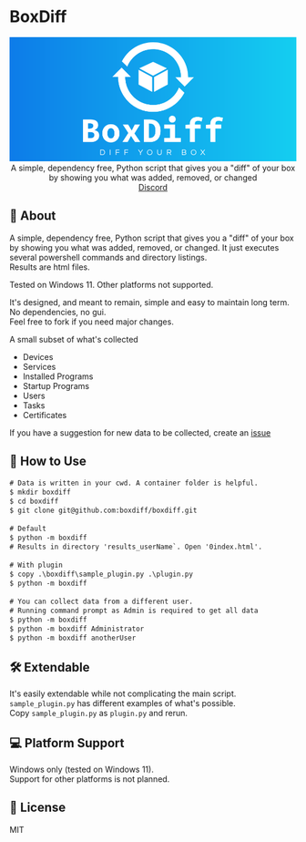 # BoxDiff
<div align="center">
<img src="./cover.png" alt="BoxDiff Logo">
A simple, dependency free, Python script that gives you a "diff" of your box by showing you what was added, removed, 
or changed
<br/>
<a href="https://discord.gg/JdrGQKqAUe">Discord</a>

</div>

## 💎 About

A simple, dependency free, Python script that gives you a "diff" of your box by showing you what was added, removed, 
or changed. 
It just executes several powershell commands and directory listings.  
Results are html files.  

Tested on Windows 11.  Other platforms not supported.  

It's designed, and meant to remain, simple and easy to maintain long term. No dependencies, no gui.  
Feel free to fork if you need major changes.

A small subset of what's collected

- Devices
- Services
- Installed Programs
- Startup Programs
- Users
- Tasks
- Certificates

If you have a suggestion for new data to be collected, create an [issue](https://github.com/boxdiff/boxdiff/issues/new)

## 📖 How to Use

```shell
# Data is written in your cwd. A container folder is helpful.
$ mkdir boxdiff
$ cd boxdiff
$ git clone git@github.com:boxdiff/boxdiff.git

# Default
$ python -m boxdiff
# Results in directory 'results_userName`. Open '0index.html'.

# With plugin
$ copy .\boxdiff\sample_plugin.py .\plugin.py
$ python -m boxdiff

# You can collect data from a different user.
# Running command prompt as Admin is required to get all data
$ python -m boxdiff
$ python -m boxdiff Administrator
$ python -m boxdiff anotherUser
```

## 🛠️ Extendable

It's easily extendable while not complicating the main script.  
`sample_plugin.py` has different examples of what's possible.  
Copy `sample_plugin.py` as `plugin.py` and rerun.

## 💻 Platform Support

Windows only (tested on Windows 11).  
Support for other platforms is not planned.

## 📜 License

MIT